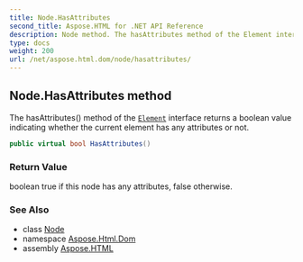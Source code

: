```yaml
---
title: Node.HasAttributes
second_title: Aspose.HTML for .NET API Reference
description: Node method. The hasAttributes method of the Element interface returns a boolean value indicating whether the current element has any attributes or not
type: docs
weight: 200
url: /net/aspose.html.dom/node/hasattributes/
---
```

## Node.HasAttributes method

The hasAttributes() method of the [`Element`](../../element/) interface returns a boolean value indicating whether the current element has any attributes or not.

```csharp
public virtual bool HasAttributes()
```

### Return Value

boolean true if this node has any attributes, false otherwise.

### See Also

* class [Node](../)
* namespace [Aspose.Html.Dom](../../node/)
* assembly [Aspose.HTML](../../../)
